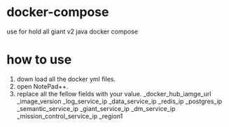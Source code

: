 # docker-compose
use for hold all giant v2 java docker compose



# how to use
1. down load all the docker yml files.
2. open NotePad++.
3. replace all the fellow fields with your value.
   _docker_hub_iamge_url
   _image_version
   _log_service_ip
   _data_service_ip
   _redis_ip
   _postgres_ip
   _semantic_service_ip
   _giant_service_ip
   _dm_service_ip
   _mission_control_service_ip
   _region1
   
   
   
